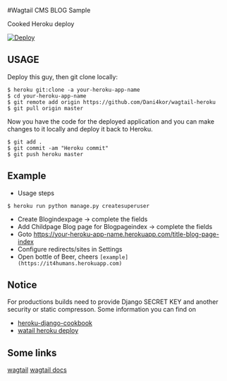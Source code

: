 #Wagtail CMS BLOG Sample 


Cooked Heroku deploy

[![Deploy](https://www.herokucdn.com/deploy/button.png)](https://heroku.com/deploy?template=https://github.com/dani4kor/wagtail-heroku)

## USAGE
Deploy this guy, then git clone locally:

```
$ heroku git:clone -a your-heroku-app-name
$ cd your-heroku-app-name
$ git remote add origin https://github.com/Dani4kor/wagtail-heroku
$ git pull origin master
```
Now you have the code for the deployed application and you can make changes to it locally and deploy it back to Heroku.

```
$ git add .
$ git commit -am "Heroku commit"
$ git push heroku master

```



Example
----------
- Usage steps

`$ heroku run python manage.py createsuperuser`

- Create Blogindexpage -> complete the fields
- Add Childpage Blog page for Blogpageindex -> complete the fields
- Goto https://your-heroku-app-name.herokuapp.com/title-blog-page-index
- Configure redirects/sites in Settings
- Open bottle of Beer, cheers 
`[example](https://it4humans.herokuapp.com)`


Notice
----------

For productions builds need to provide Django SECRET KEY and another security or static compresson.
Some information you can find on 
* [heroku-django-cookbook](https://github.com/nigma/heroku-django-cookbook)
* [watail heroku deploy](https://wagtail.io/blog/deploying-wagtail-heroku)

Some links
----------
[wagtail](https://wagtail.io/)
[wagtail docs](http://docs.wagtail.io/en/v1.7/getting_started/tutorial.html)









